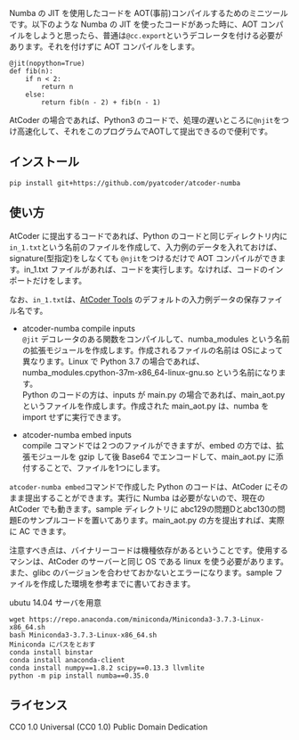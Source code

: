 Numba の JIT を使用したコードを AOT(事前)コンパイルするためのミニツールです。以下のような Numba の JIT を使ったコードがあった時に、AOT コンパイルをしようと思ったら、普通は`@cc.export`というデコレータを付ける必要があります。それを付けずに AOT コンパイルをします。

```
@jit(nopython=True)
def fib(n):
    if n < 2:
        return n
    else:
        return fib(n - 2) + fib(n - 1)
```

AtCoder の場合であれば、Python3 のコードで、処理の遅いところに`@njit`をつけ高速化して、それをこのプログラムでAOTして提出できるので便利です。


## インストール

```
pip install git+https://github.com/pyatcoder/atcoder-numba
```

## 使い方

AtCoder に提出するコードであれば、Python のコードと同じディレクトリ内に`in_1.txt`という名前のファイルを作成して、入力例のデータを入れておけば、
signature(型指定)をしなくても `@njit`をつけるだけで AOT コンパイルができます。in_1.txt ファイルがあれば、コードを実行します。なければ、コードのインポートだけをします。

なお、`in_1.txt`は、[AtCoder Tools](https://github.com/kyuridenamida/atcoder-tools) のデフォルトの入力例データの保存ファイル名です。

- atcoder-numba compile inputs  
`@jit` デコレータのある関数をコンパイルして、numba_modules という名前の拡張モジュールを作成します。作成されるファイルの名前は OSによって異なります。Linux で Python 3.7 の場合であれば、numba_modules.cpython-37m-x86_64-linux-gnu.so という名前になります。  
Python のコードの方は、inputs が main.py の場合であれば、main_aot.py というファイルを作成します。作成された main_aot.py は、numba を import せずに実行できます。

- atcoder-numba embed inputs  
compile コマンドでは２つのファイルができますが、embed の方では、拡張モジュールを gzip して後 Base64 でエンコードして、main_aot.py に添付することで、ファイルを1つにします。

`atcoder-numba embed`コマンドで作成した Python のコードは、AtCoder にそのまま提出することができます。実行に Numba は必要がないので、現在の AtCoder でも動きます。sample ディレクトリに abc129の問題Dとabc130の問題Eのサンプルコードを置いてあります。main_aot.py の方を提出すれば、実際に AC できます。

注意すべき点は、バイナリーコードは機種依存があるということです。使用するマシンは、AtCoder のサーバーと同じ OS である linux を使う必要があります。また、glibc のバージョンを合わせておかないとエラーになります。sample ファイルを作成した環境を参考までに書いておきます。

ubutu 14.04 サーバを用意

```
wget https://repo.anaconda.com/miniconda/Miniconda3-3.7.3-Linux-x86_64.sh
bash Miniconda3-3.7.3-Linux-x86_64.sh
Miniconda にパスをとおす
conda install binstar
conda install anaconda-client
conda install numpy==1.8.2 scipy==0.13.3 llvmlite
python -m pip install numba==0.35.0
```

## ライセンス

CC0 1.0 Universal (CC0 1.0) Public Domain Dedication


